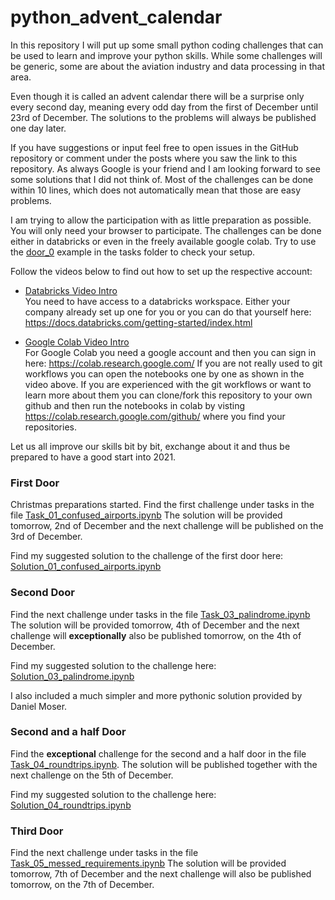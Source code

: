 # python_advent_calendar

In this repository I will put up some small python coding challenges that can be used to learn and improve your python skills.
While some challenges will be generic, some are about the aviation industry and data processing in that area.

Even though it is called an advent calendar there will be a surprise only every second day, meaning every odd day from the first of December until 23rd of December.
The solutions to the problems will always be published one day later.

If you have suggestions or input feel free to open issues in the GitHub repository or comment under the posts where you saw the link to this repository.
As always Google is your friend and I am looking forward to see some solutions that I did not think of.
Most of the challenges can be done within 10 lines, which does not automatically mean that those are easy problems. 

I am trying to allow the participation with as little preparation as possible. You will only need your browser to participate.
The challenges can be done either in databricks or even in the freely available google colab. Try to use the [door_0](tasks/Task_00_Door_0.ipynb) example in the tasks folder to check your setup.

Follow the videos below to find out how to set up the respective account:

- [Databricks Video Intro](https://www.youtube.com/watch?v=GeQAUHd7WcE)  
You need to have access to a databricks workspace. Either your company already set up one for you or you can do that yourself here: https://docs.databricks.com/getting-started/index.html

- [Google Colab Video Intro](https://www.youtube.com/watch?v=z88_MOyAarY)  
For Google Colab you need a google account and then you can sign in here: https://colab.research.google.com/
If you are not really used to git workflows you can open the notebooks one by one as shown in the video above. If you are experienced with the git workflows or want to learn more about them you can clone/fork this repository to your own github and then run the notebooks in colab by visting https://colab.research.google.com/github/ where you find your repositories.

Let us all improve our skills bit by bit, exchange about it and thus be prepared to have a good start into 2021.

### First Door

Christmas preparations started. Find the first challenge under tasks in the file [Task_01_confused_airports.ipynb](tasks/Task_01_confused_airports.ipynb)
The solution will be provided tomorrow, 2nd of December and the next challenge will be published on the 3rd of December.  

Find my suggested solution to the challenge of the first door here: [Solution_01_confused_airports.ipynb](solutions/Solution_01_confused_airports.ipynb)

### Second Door

Find the next challenge under tasks in the file [Task_03_palindrome.ipynb](tasks/Task_03_palindrome.ipynb)
The solution will be provided tomorrow, 4th of December and the next challenge will **exceptionally** also be published tomorrow, on the 4th of December.

Find my suggested solution to the challenge here: [Solution_03_palindrome.ipynb](solutions/Solution_03_palindrome.ipynb)

I also included a much simpler and more pythonic solution provided by Daniel Moser.

### Second and a half Door
Find the **exceptional** challenge for the second and a half door in the file [Task_04_roundtrips.ipynb](tasks/Task_04_roundtrips.ipynb). The solution will be published together with the next challenge on the 5th of December.

Find my suggested solution to the challenge here: [Solution_04_roundtrips.ipynb](solutions/Solution_04_roundtrips.ipynb)

### Third Door
Find the next challenge under tasks in the file [Task_05_messed_requirements.ipynb](tasks/Task_05_messed_requirements.ipynb)
The solution will be provided tomorrow, 7th of December and the next challenge will also be published tomorrow, on the 7th of December.

